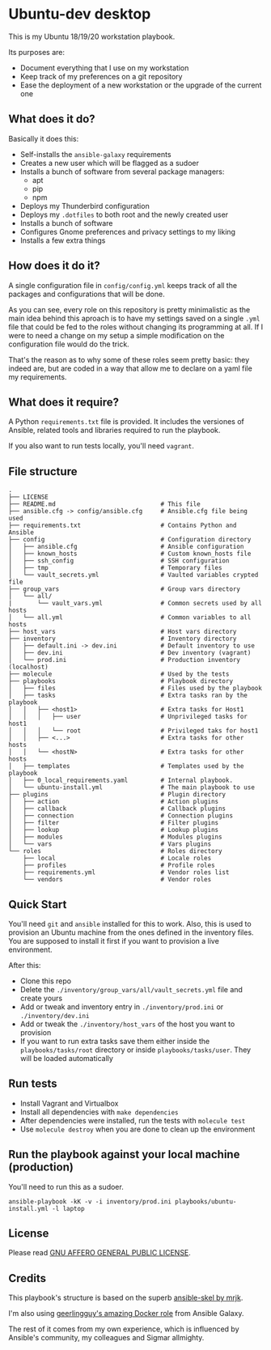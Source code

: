 # Ubuntu-dev desktop

This is my Ubuntu 18/19/20 workstation playbook.

Its purposes are:

- Document everything that I use on my workstation
- Keep track of my preferences on a git repository
- Ease the deployment of a new workstation or the upgrade of the current one

## What does it do?

Basically it does this:

- Self-installs the `ansible-galaxy` requirements
- Creates a new user which will be flagged as a sudoer
- Installs a bunch of software from several package managers:
    - apt
    - pip
    - npm
- Deploys my Thunderbird configuration
- Deploys my `.dotfiles` to both root and the newly created user
- Installs a bunch of software
- Configures Gnome preferences and privacy settings to my liking
- Installs a few extra things

## How does it do it?

A single configuration file in `config/config.yml` keeps track of all the packages and configurations that will be done.

As you can see, every role on this repository is pretty minimalistic as the main idea behind this aproach is to have my settings saved on a single `.yml` file that could be fed to the roles without changing its programming at all. If I were to need a change on my setup a simple modification on the configuration file would do the trick.

That's the reason as to why some of these roles seem pretty basic: they indeed are, but are coded in a way that allow me to declare on a yaml file my requirements.

## What does it require?

A Python `requirements.txt` file is provided. It includes the versiones of Ansible, related tools and libraries required to run the playbook.

If you also want to run tests locally, you'll need `vagrant`.

## File structure

```
.
├── LICENSE
├── README.md                             # This file
├── ansible.cfg -> config/ansible.cfg     # Ansible.cfg file being used
├── requirements.txt                      # Contains Python and Ansible
├── config                                # Configuration directory
│   ├── ansible.cfg                       # Ansible configuration
│   ├── known_hosts                       # Custom known_hosts file
│   ├── ssh_config                        # SSH configuration
│   ├── tmp                               # Temporary files
│   └── vault_secrets.yml                 # Vaulted variables crypted file
├── group_vars                            # Group vars directory
│   └── all/
|       └── vault_vars.yml                # Common secrets used by all hosts
│   └── all.yml                           # Common variables to all hosts
├── host_vars                             # Host vars directory
├── inventory                             # Inventory directory
│   ├── default.ini -> dev.ini            # Default inventory to use
│   ├── dev.ini                           # Dev inventory (vagrant)
│   └── prod.ini                          # Production inventory (localhost)
├── molecule                              # Used by the tests
├── playbooks                             # Playbook directory
│   ├── files                             # Files used by the playbook
│   ├── tasks                             # Extra tasks ran by the playbook
│   │   ├── <host1>                       # Extra tasks for Host1
│   │   │   ├── user                      # Unprivileged tasks for host1
│   │   │   └── root                      # Privileged taks for host1
│   │   ├── <...>                         # Extra tasks for other hosts
│   │   └── <hostN>                       # Extra tasks for other hosts
│   ├── templates                         # Templates used by the playbook
│   ├── 0_local_requirements.yaml         # Internal playbook.
│   └── ubuntu-install.yml                # The main playbook to use
├── plugins                               # Plugin directory
│   ├── action                            # Action plugins
│   ├── callback                          # Callback plugins
│   ├── connection                        # Connection plugins
│   ├── filter                            # Filter plugins
│   ├── lookup                            # Lookup plugins
│   ├── modules                           # Modules plugins
│   └── vars                              # Vars plugins
└── roles                                 # Roles directory
    ├── local                             # Locale roles
    ├── profiles                          # Profile roles
    ├── requirements.yml                  # Vendor roles list
    └── vendors                           # Vendor roles
```

## Quick Start

You'll need `git` and `ansible` installed for this to work. Also, this is used to provision an Ubuntu machine from the ones defined in the inventory files. You are supposed to install it first if you want to provision a live environment.

After this:

- Clone this repo
- Delete the `./inventory/group_vars/all/vault_secrets.yml` file and create yours
- Add or tweak and inventory entry in `./inventory/prod.ini` or `./inventory/dev.ini`
- Add or tweak the `./inventory/host_vars` of the host you want to provision
- If you want to run extra tasks save them either inside the `playbooks/tasks/root` directory or inside `playbooks/tasks/user`. They will be loaded automatically

## Run tests

- Install Vagrant and Virtualbox
- Install all dependencies with `make dependencies`
- After dependencies were installed, run the tests with `molecule test`
- Use `molecule destroy` when you are done to clean up the environment

## Run the playbook against your local machine (production)

You'll need to run this as a sudoer.

```
ansible-playbook -kK -v -i inventory/prod.ini playbooks/ubuntu-install.yml -l laptop
```

## License

Please read [GNU AFFERO GENERAL PUBLIC LICENSE](LICENSE).

## Credits

This playbook's structure is based on the superb [ansible-skel by mrjk](https://github.com/mrjk/ansible-skel).

I'm also using [geerlingguy's amazing Docker role](https://github.com/geerlingguy/ansible-role-docker) from Ansible Galaxy.

The rest of it comes from my own experience, which is influenced by Ansible's community, my colleagues and Sigmar allmighty.
